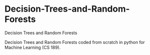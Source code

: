 # Decision-Trees-and-Random-Forests
Decision Trees and Random Forests

Decision Trees and Random Forests coded from scratch in python for Machine Learning (CS 189). 
